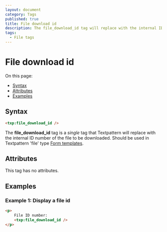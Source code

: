 ```yaml
---
layout: document
category: Tags
published: true
title: File download id
description: The file_download_id tag will replace with the internal ID number of the file to be downloaded.
tags:
  - File tags
---
```


# File download id

On this page:

* [Syntax](#syntax)
* [Attributes](#attributes)
* [Examples](#examples)

## Syntax

~~~ html
<txp:file_download_id />
~~~

The **file_download_id** tag is a *single* tag that Textpattern will replace with the internal ID number of the file to be downloaded. Should be used in Textpattern 'file' type [Form templates](../themes/form-templates-explained).

## Attributes

This tag has no attributes.

## Examples

### Example 1: Display a file id

~~~ html
<p>
    File ID number:
    <txp:file_download_id />
</p>
~~~
